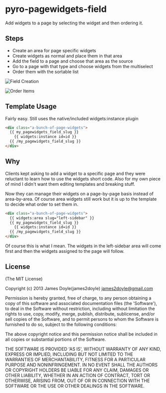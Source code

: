 pyro-pagewidgets-field
======================

Add widgets to a page by selecting the widget and then ordering it.

Steps
-----

* Create an area for page specific widgets
* Create widgets as normal and place them in that area
* Add the field to a page and choose that area as the source
* Go to a page with that type and choose widgets from the multiselect
* Order them with the sortable list

![Field Creation](http://files.getcloudapp.com/items/3G3j1H3B01432d2s2z31/Screen%20Shot%202013-03-05%20at%2012.08.12%20PM.png)

![Order Items](http://files.getcloudapp.com/items/0G0v263e2L120A2r433Q/Screen%20Shot%202013-03-05%20at%2012.10.14%20PM.png)

Template Usage
--------------

Fairly easy. Still uses the native/included widgets:instance plugin

``` html
<div class="a-bunch-of-page-widgets">
  {{ my_pagewidgets_field_slug }}
    {{ widgets:instance id=id }}
  {{ /my_pagewidgets_field_slug }}
</div>
```

Why
---

Clients kept asking to add a widget to a specific page and they were reluctant to learn how to use the widgets short code. Also for my own piece of mind I didn't want them editing templates and breaking stuff.

Now they can manage their widgets on a page-by-page basis instead of area-by-area. Of course area widgets still work but it is up to the template to decide what order to set them in.

``` html
<div class="a-bunch-of-page-widgets">
  {{ widgets:area slug="left-sidebar" }}
  {{ my_pagewidgets_field_slug }}
    {{ widgets:instance id=id }}
  {{ /my_pagewidgets_field_slug }}
</div>
```

Of course this is what I mean. The widgets in the left-sidebar area will come first and then the widgets assigned to the page will follow.


License
-------

(The MIT License)

Copyright (c) 2013 James Doyle(james2doyle) <james2doyle@gmail.com>

Permission is hereby granted, free of charge, to any person obtaining
a copy of this software and associated documentation files (the
'Software'), to deal in the Software without restriction, including
without limitation the rights to use, copy, modify, merge, publish,
distribute, sublicense, and/or sell copies of the Software, and to
permit persons to whom the Software is furnished to do so, subject to
the following conditions:

The above copyright notice and this permission notice shall be
included in all copies or substantial portions of the Software.

THE SOFTWARE IS PROVIDED 'AS IS', WITHOUT WARRANTY OF ANY KIND,
EXPRESS OR IMPLIED, INCLUDING BUT NOT LIMITED TO THE WARRANTIES OF
MERCHANTABILITY, FITNESS FOR A PARTICULAR PURPOSE AND NONINFRINGEMENT.
IN NO EVENT SHALL THE AUTHORS OR COPYRIGHT HOLDERS BE LIABLE FOR ANY
CLAIM, DAMAGES OR OTHER LIABILITY, WHETHER IN AN ACTION OF CONTRACT,
TORT OR OTHERWISE, ARISING FROM, OUT OF OR IN CONNECTION WITH THE
SOFTWARE OR THE USE OR OTHER DEALINGS IN THE SOFTWARE.